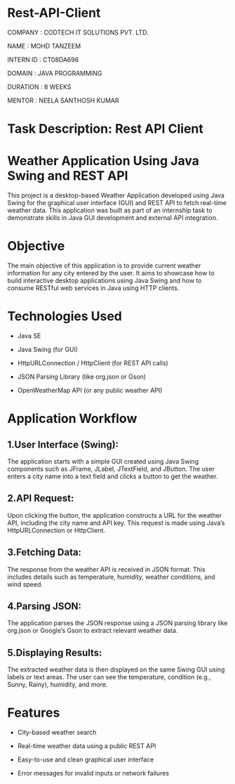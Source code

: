 # Rest-API-Client

COMPANY : CODTECH IT SOLUTIONS PVT. LTD.

NAME : MOHD TANZEEM

INTERN ID : CT08DA696

DOMAIN : JAVA PROGRAMMING

DURATION : 8 WEEKS

MENTOR : NEELA SANTHOSH KUMAR

# Task Description: Rest API Client


# Weather Application Using Java Swing and REST API 

This project is a desktop-based Weather Application developed using Java Swing for the graphical user interface (GUI) and REST API to fetch real-time weather data. This application was built as part of an internship task to demonstrate skills in Java GUI development and external API integration.

# Objective

The main objective of this application is to provide current weather information for any city entered by the user. It aims to showcase how to build interactive desktop applications using Java Swing and how to consume RESTful web services in Java using HTTP clients.

# Technologies Used

- Java SE

- Java Swing (for GUI)

- HttpURLConnection / HttpClient (for REST API calls)

- JSON Parsing Library (like org.json or Gson)

- OpenWeatherMap API (or any public weather API)

# Application Workflow

## 1.User Interface (Swing): 
The application starts with a simple GUI created using Java Swing components such as JFrame, JLabel, JTextField, and JButton. The user enters a city name into a text field and clicks a button to get the weather.

## 2.API Request: 
Upon clicking the button, the application constructs a URL for the weather API, including the city name and API key. This request is made using Java’s HttpURLConnection or HttpClient.

## 3.Fetching Data: 
The response from the weather API is received in JSON format. This includes details such as temperature, humidity, weather conditions, and wind speed.

## 4.Parsing JSON: 
The application parses the JSON response using a JSON parsing library like org.json or Google’s Gson to extract relevant weather data.

## 5.Displaying Results: 
The extracted weather data is then displayed on the same Swing GUI using labels or text areas. The user can see the temperature, condition (e.g., Sunny, Rainy), humidity, and more.

# Features
- City-based weather search

- Real-time weather data using a public REST API

- Easy-to-use and clean graphical user interface

- Error messages for invalid inputs or network failures
